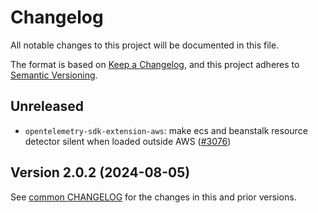 # Changelog

All notable changes to this project will be documented in this file.

The format is based on [Keep a Changelog](https://keepachangelog.com/en/1.0.0/),
and this project adheres to [Semantic Versioning](https://semver.org/spec/v2.0.0.html).

## Unreleased

- `opentelemetry-sdk-extension-aws`: make ecs and beanstalk resource detector silent when loaded outside AWS
  ([#3076](https://github.com/open-telemetry/opentelemetry-python-contrib/pull/3076))

## Version 2.0.2 (2024-08-05)

See [common CHANGELOG](../../CHANGELOG.md) for the changes in this and prior versions.

